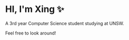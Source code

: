 # HI, I'm Xing ✨

A 3rd year Computer Science student studying at UNSW.

Feel free to look around!

<!---
xincczn/xincczn is a ✨ special ✨ repository because its `README.md` (this file) appears on your GitHub profile.
You can click the Preview link to take a look at your changes.
--->
